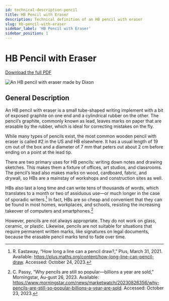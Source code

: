 ```yaml
---
id: technical-description-pencil
title: HB Pencil with Eraser
description: Technical definition of an HB pencil with eraser
slug: hb-pencil-with-eraser
sidebar_label: 'HB Pencil with Eraser'
sidebar_position: 1
---
```


# HB Pencil with Eraser

[Download the full PDF](@site/static/portfolio/technical-writing/hb-pencil-with-eraser.pdf)

![An HB pencil with eraser made by Dixon](@site/static/portfolio/technical-writing/hb-pencil-with-eraser.png)

## General Description

An HB pencil with eraser is a small tube-shaped writing implement with a bit of exposed graphite on one end and a cylindrical rubber on the other. The pencil’s graphite, commonly known as lead, leaves marks on paper that are erasable by the rubber, which is ideal for correcting mistakes on the fly.

While many types of pencils exist, the most common wooden pencil with eraser is called #2 in the US and HB elsewhere. It has a usual length of 19 cm out of the box and a diameter of 7 mm that peters out about 2 cm before ending on a point at the lead tip.

There are two primary uses for HB pencils: writing down notes and drawing sketches. This makes them a fixture of offices, art studios, and classrooms. The pencil’s lead also makes marks on wood, cardboard, fabric, and drywall, so HBs are a mainstay of workshops and construction sites as well.

HBs also last a long time and can write tens of thousands of words, which translates to a month or two of assiduous use—or much longer in the case of sporadic writers.[^1] In fact, HBs are so cheap and convenient that they can be found in most homes, workplaces, and schools, resisting the increasing takeover of computers and smartphones.[^2]

However, pencils are not always appropriate. They do not work on glass, ceramic, or plastic. Likewise, pencils are not suitable for situations that require permanent written marks, like signatures on legal documents, because the erasable pencil marks tend to fade over time.

[^1]: R. Eastaway, “How long a line can a pencil draw?,” Plus, March 31, 2021. Available: https://plus.maths.org/content/how-long-line-can-pencil-draw. Accessed: October 24, 2023.
[^2]: C. Passy, “Why pencils are still so popular—billions a year are sold,” Morningstar, Au-gust 26, 2023. Available: https://www.morningstar.com/news/marketwatch/20230826356/why-pencils-are-still-so-popular-billions-a-year-are-sold. Accessed: October 23, 2023.
